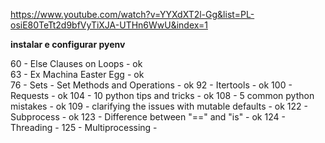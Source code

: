 https://www.youtube.com/watch?v=YYXdXT2l-Gg&list=PL-osiE80TeTt2d9bfVyTiXJA-UTHn6WwU&index=1

**instalar e configurar pyenv**

60 - Else Clauses on Loops - ok  
63 - Ex Machina Easter Egg - ok  
76 - Sets - Set Methods and Operations - ok 
92 - Itertools - ok 
100 - Requests - ok 
104 - 10 python tips and tricks - ok 
108 - 5 common python mistakes - ok 
109 - clarifying the issues with mutable defaults - ok 
122 - Subprocess - ok
123 - Difference between "==" and "is" - ok
124 - Threading - 
125 - Multiprocessing - 